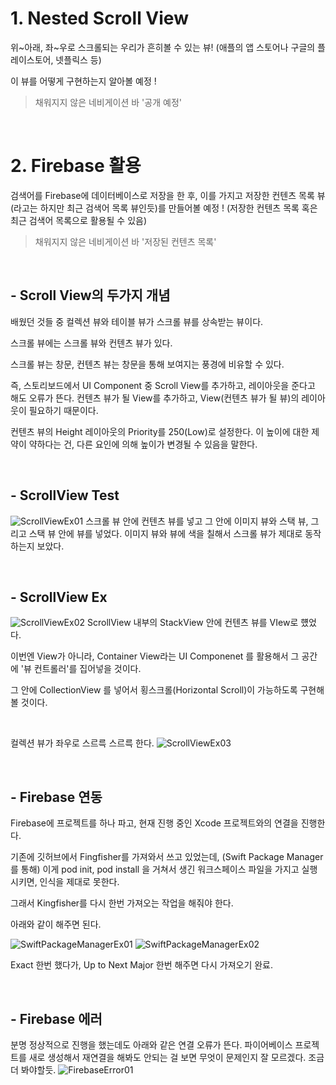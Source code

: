 # 1. Nested Scroll View
위~아래, 좌~우로 스크롤되는 우리가 흔히볼 수 있는 뷰! (애플의 앱 스토어나 구글의 플레이스토어, 넷플릭스 등)

이 뷰를 어떻게 구현하는지 알아볼 예정 !

> 채워지지 않은 네비게이션 바 '공개 예정'

<br>

# 2. Firebase 활용
검색어를 Firebase에 데이터베이스로 저장을 한 후, 이를 가지고 저장한 컨텐츠 목록 뷰(라고는 하지만 최근 검색어 목록 뷰인듯)를 만들어볼 예정 !
(저장한 컨텐츠 목록 혹은 최근 검색어 목록으로 활용될 수 있음)

> 채워지지 않은 네비게이션 바 '저장된 컨텐츠 목록'

<br>

## - Scroll View의 두가지 개념
배웠던 것들 중 컬렉션 뷰와 테이블 뷰가 스크롤 뷰를 상속받는 뷰이다.

스크롤 뷰에는 스크롤 뷰와 컨텐츠 뷰가 있다.

스크롤 뷰는 창문, 컨텐츠 뷰는 창문을 통해 보여지는 풍경에 비유할 수 있다.

즉, 스토리보드에서 UI Component 중 Scroll View를 추가하고, 레이아웃을 준다고 해도 오류가 뜬다. 컨텐츠 뷰가 될 View를 추가하고, View(컨텐츠 뷰가 될 뷰)의 레이아웃이 필요하기 때문이다.

컨텐츠 뷰의 Height 레이아웃의 Priority를 250(Low)로 설정한다. 이 높이에 대한 제약이 약하다는 건, 다른 요인에 의해 높이가 변경될 수 있음을 말한다.

<br>

## - ScrollView Test
![ScrollViewEx01](./ScrollViewEx01.png)
스크롤 뷰 안에 컨텐츠 뷰를 넣고 그 안에 이미지 뷰와 스택 뷰, 그리고 스택 뷰 안에 뷰를 넣었다.
이미지 뷰와 뷰에 색을 칠해서 스크롤 뷰가 제대로 동작하는지 보았다.

<br>

## - ScrollView Ex
![ScrollViewEx02](./ScrollViewEx02.png)
ScrollView 내부의 StackView 안에 컨텐츠 뷰를 VIew로 헀었다. 

이번엔 View가 아니라, Container View라는 UI Componenet 를 활용해서 그 공간에 '뷰 컨트롤러'를 집어넣을 것이다.

그 안에 CollectionView 를 넣어서 횡스크롤(Horizontal Scroll)이 가능하도록 구현해볼 것이다.

<br>

컬렉션 뷰가 좌우로 스르륵 스르륵 한다.
![ScrollViewEx03](./ScrollViewEx03.png)

<br>

## - Firebase 연동
Firebase에 프로젝트를 하나 파고, 현재 진행 중인 Xcode 프로젝트와의 연결을 진행한다.

기존에 깃허브에서 Fingfisher를 가져와서 쓰고 있었는데, (Swift Package Manager를 통해) 이게 pod init, pod install 을 거쳐서 생긴 워크스페이스 파일을 가지고 실행시키면, 인식을 제대로 못한다.

그래서 Kingfisher를 다시 한번 가져오는 작업을 해줘야 한다.

아래와 같이 해주면 된다.

![SwiftPackageManagerEx01](./SwiftPackageManagerEx01.png)
![SwiftPackageManagerEx02](./SwiftPackageManagerEx02.png)

Exact 한번 했다가, Up to Next Major 한번 해주면 다시 가져오기 완료.

<br>

## - Firebase 에러
분명 정상적으로 진행을 했는데도 아래와 같은 연결 오류가 뜬다.
파이어베이스 프로젝트를 새로 생성해서 재연결을 해봐도 안되는 걸 보면 무엇이 문제인지 잘 모르겠다.
조금 더 봐야할듯.
![FirebaseError01](./FirebaseError01.png)

